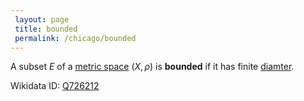 ```yaml
---
 layout: page
 title: bounded
 permalink: /chicago/bounded
---
```

A subset $E$ of a [metric space](https://defsmath.github.io/DefsMath/metric_space) $(X,\rho)$ is **bounded** if it has finite [diamter](https://defsmath.github.io/DefsMath/diameter_of_a_set).

Wikidata ID: [Q726212](https://www.wikidata.org/wiki/Q726212)